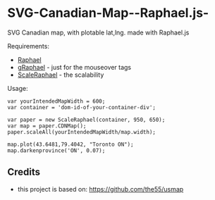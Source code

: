 SVG-Canadian-Map--Raphael.js-
=============================

SVG Canadian map, with plotable lat,lng. made with Raphael.js

Requirements:

* [Raphael](http://raphaeljs.com/)
* [gRaphael](http://g.raphaeljs.com/) - just for the mouseover tags
* [ScaleRaphael](http://www.shapevent.com/scaleraphael/) - the scalability

Usage:

    var yourIntendedMapWidth = 600;
    var container = 'dom-id-of-your-container-div';
   
    var paper = new ScaleRaphael(container, 950, 650);
    var map = paper.CDNMap();
    paper.scaleAll(yourIntendedMapWidth/map.width);
   
    map.plot(43.6481,79.4042, "Toronto ON");
    map.darkenprovince('ON', 0.07);


## Credits

* this project is based on: https://github.com/the55/usmap